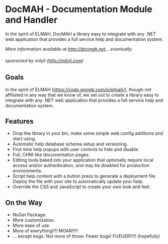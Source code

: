 # DocMAH - Documentation Module and Handler
In the spirit of ELMAH, DocMAH a library easy to integrate with any .NET web application that provides a full service help
and documentation system.

_More information available at http://docmah.net... eventually._

###### sponsored by milyli (http://milyli.com)

## Goals
In the spirit of ELMAH (https://code.google.com/p/elmah/), though not affiliated in any way that we know of, 
we set out to create a library easy to integrate with any .NET web application that provides a full service 
help and documentation system.

## Features
* Drop the library in your bin, make some simple web.config additions and start using.
* Automatic help database schema setup and versioning.
* First time help popups with user controls to hide and disable.
* Full, CHM-like documentation pages.
* Editing tools baked into your application that optionally require local access and/or authentication, and may be disabled for production environments.
* Script help content with a button press to generate a deployment file. Deploy the file with your site to automatically update your help.
* Override the CSS and JavaScript to create your own look and feel.

## On the Way
* NuGet Package.
* More customization.
* More ease of use.
* More of everything!!!! MOAR!!!!!
* ... except bugs. Not more of those. Fewer bugs! FUEUER!!!!! (hopefully)
